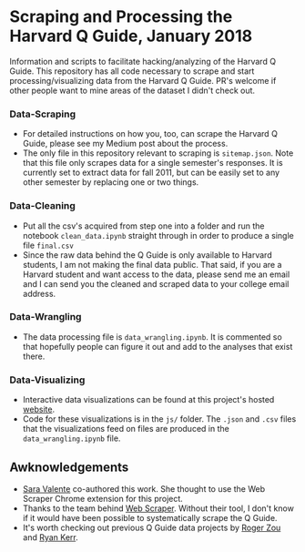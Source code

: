 # Scraping and Processing the Harvard Q Guide, January 2018
Information and scripts to facilitate hacking/analyzing of the Harvard Q Guide.  This repository has all code necessary to scrape and start processing/visualizing data from the Harvard Q Guide.  PR's welcome if other people want to mine areas of the dataset I didn't check out.

### Data-Scraping
* For detailed instructions on how you, too, can scrape the Harvard Q Guide, please see my Medium post about the process.
* The only file in this repository relevant to scraping is `sitemap.json`.  Note that this file only scrapes data for a single semester's responses.  It is currently set to extract data for fall 2011, but can be easily set to any other semester by replacing one or two things.  
### Data-Cleaning
* Put all the csv's acquired from step one into a folder and run the notebook `clean_data.ipynb` straight through in order to produce a single file `final.csv`
* Since the raw data behind the Q Guide is only available to Harvard students, I am not making the final data public.  That said, if you are a Harvard student and want access to the data, please send me an email and I can send you the cleaned and scraped data to your college email address.

### Data-Wrangling
* The data processing file is `data_wrangling.ipynb`.  It is commented so that hopefully people can figure it out and add to the analyses that exist there.

### Data-Visualizing
* Interactive data visualizations can be found at this project's hosted [website](https://russellpekala.github.io/qguide/).  
* Code for these visualizations is in the `js/` folder.  The `.json` and `.csv` files that the visualizations feed on files are produced in the `data_wrangling.ipynb` file.  

## Awknowledgements
* [Sara Valente](http://ssvalente.com) co-authored this work.  She thought to use the Web Scraper Chrome extension for this project.
* Thanks to the team behind [Web Scraper](http://webscraper.io).  Without their tool, I don't know if it would have been possible to systematically scrape the Q Guide.
* It's worth checking out previous Q Guide data projects by [Roger Zou](https://mystudentvoices.com/analyzing-the-harvard-q-guide-1ba02948819) and [Ryan Kerr](https://github.com/ryandkerr/q-guide).
